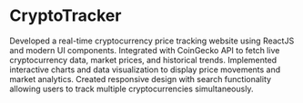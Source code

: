 # CryptoTracker
Developed a real-time cryptocurrency price tracking website using ReactJS and modern UI components.
Integrated with CoinGecko API to fetch live cryptocurrency data, market prices, and historical trends.
Implemented interactive charts and data visualization to display price movements and market analytics.
Created responsive design with search functionality allowing users to track multiple cryptocurrencies simultaneously.
